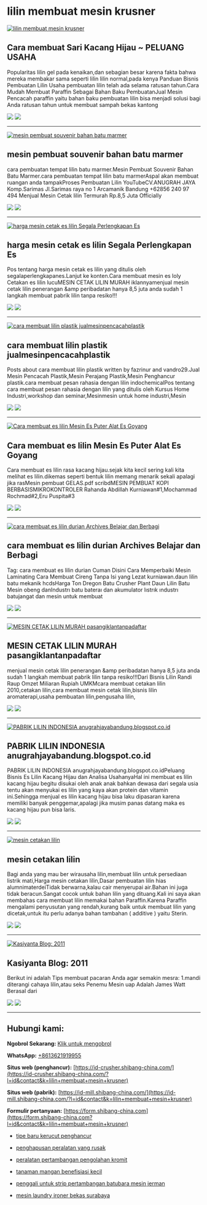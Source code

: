 # lilin membuat mesin krusner

<a href="https://swt.shibang-china.com/?l=id&img&k=lilin+membuat+mesin+krusner" target="_blank">![lilin membuat mesin krusner](http://static.shibang-china.com/all-800x300/960.jpg)</a>

## Cara membuat Sari Kacang Hijau ~ PELUANG USAHA
Popularitas lilin gel pada kenaikan,dan sebagian besar karena fakta bahwa mereka membakar sama seperti lilin lilin normal,pada kenya Panduan Bisnis Pembuatan Lilin Usaha pembuatan lilin telah ada selama ratusan tahun.Cara Mudah Membuat Paraffin Sebagai Bahan Baku PembuatanJual Mesin Pencacah paraffin yaitu bahan baku pembuatan lilin bisa menjadi solusi bagi Anda ratusan tahun untuk membuat sampah bekas kantong


<a href="https://whatsapp.shibangsoft.com/WhatsApp.php" target="_blank" title="WhatsApp">![](http://static.shibang-china.com/icon/whatsapp.png)</a> <a href="https://swt.shibang-china.com/?l=id&icon&k=lilin+membuat+mesin+krusner" target="_blank">![](http://static.shibang-china.com/icon/chat-id.png)</a>

---

<a href="https://swt.shibang-china.com/?l=id&img&k=lilin+membuat+mesin+krusner" target="_blank">![mesin pembuat souvenir bahan batu marmer](http://static.shibang-china.com/all-800x300/1327.jpg)</a>

## mesin pembuat souvenir bahan batu marmer
cara pembuatan tempat lilin batu marmer.Mesin Pembuat Souvenir Bahan Batu Marmer.cara pembuatan tempat lilin batu marmerAspal akan membuat ruangan anda tampakProses Pembuatan Lilin YouTubeCV.ANUGRAH JAYA Komp.Sarimas Jl.Sarimas raya no 1 Arcamanik Bandung +62856 240 97 494 Menjual Mesin Cetak lilin Termurah Rp.8,5 Juta Officially


<a href="https://whatsapp.shibangsoft.com/WhatsApp.php" target="_blank" title="WhatsApp">![](http://static.shibang-china.com/icon/whatsapp.png)</a> <a href="https://swt.shibang-china.com/?l=id&icon&k=lilin+membuat+mesin+krusner" target="_blank">![](http://static.shibang-china.com/icon/chat-id.png)</a>

---

<a href="https://swt.shibang-china.com/?l=id&img&k=lilin+membuat+mesin+krusner" target="_blank">![harga mesin cetak es lilin Segala Perlengkapan Es](http://static.shibang-china.com/all-800x300/422.jpg)</a>

## harga mesin cetak es lilin Segala Perlengkapan Es
Pos tentang harga mesin cetak es lilin yang ditulis oleh segalaperlengkapanes.Lanjut ke konten.Cara membuat mesin es loly Cetakan es lilin lucuMESIN CETAK LILIN MURAH iklannyamenjual mesin cetak lilin penerangan &amp peribadatan hanya 8,5 juta anda sudah 1 langkah membuat pabrik lilin tanpa resiko!!!


<a href="https://whatsapp.shibangsoft.com/WhatsApp.php" target="_blank" title="WhatsApp">![](http://static.shibang-china.com/icon/whatsapp.png)</a> <a href="https://swt.shibang-china.com/?l=id&icon&k=lilin+membuat+mesin+krusner" target="_blank">![](http://static.shibang-china.com/icon/chat-id.png)</a>

---

<a href="https://swt.shibang-china.com/?l=id&img&k=lilin+membuat+mesin+krusner" target="_blank">![cara membuat lilin plastik jualmesinpencacahplastik](http://static.shibang-china.com/all-800x300/62.jpg)</a>

## cara membuat lilin plastik jualmesinpencacahplastik
Posts about cara membuat lilin plastik written by fazrinur and vandro29.Jual Mesin Pencacah Plastik,Mesin Perajang Plastik,Mesin Penghancur plastik.cara membuat pesan rahasia dengan lilin indochemicalPos tentang cara membuat pesan rahasia dengan lilin yang ditulis oleh Kursus Home Industri,workshop dan seminar,Mesinmesin untuk home industri,Mesin


<a href="https://whatsapp.shibangsoft.com/WhatsApp.php" target="_blank" title="WhatsApp">![](http://static.shibang-china.com/icon/whatsapp.png)</a> <a href="https://swt.shibang-china.com/?l=id&icon&k=lilin+membuat+mesin+krusner" target="_blank">![](http://static.shibang-china.com/icon/chat-id.png)</a>

---

<a href="https://swt.shibang-china.com/?l=id&img&k=lilin+membuat+mesin+krusner" target="_blank">![Cara membuat es lilin Mesin Es Puter Alat Es Goyang](http://static.shibang-china.com/all-800x300/965.jpg)</a>

## Cara membuat es lilin Mesin Es Puter Alat Es Goyang
Cara membuat es lilin rasa kacang hijau.sejak kita kecil sering kali kita melihat es lilin.dikemas seperti bentuk lilin memang menarik sekali apalagi jika rasMesin pembuat GELAS.pdf scribdMESIN PEMBUAT KOPI BERBASISMIKROKONTROLER Rahanda Abdillah Kurniawan#1,Mochammad Rochmad#2,Eru Puspita#3


<a href="https://whatsapp.shibangsoft.com/WhatsApp.php" target="_blank" title="WhatsApp">![](http://static.shibang-china.com/icon/whatsapp.png)</a> <a href="https://swt.shibang-china.com/?l=id&icon&k=lilin+membuat+mesin+krusner" target="_blank">![](http://static.shibang-china.com/icon/chat-id.png)</a>

---

<a href="https://swt.shibang-china.com/?l=id&img&k=lilin+membuat+mesin+krusner" target="_blank">![cara membuat es lilin durian Archives Belajar dan Berbagi](http://static.shibang-china.com/all-800x300/825.jpg)</a>

## cara membuat es lilin durian Archives Belajar dan Berbagi
Tag: cara membuat es lilin durian Cuman Disini Cara Memperbaiki Mesin Laminating Cara Membuat Cireng Tanpa Isi yang Lezat kurniawan.daun lilin batu mekanik hcdsHarga Ton Dregon Batu Crusher Plant Daun Lilin Batu Mesin obeng danIndustrı batu bateraı dan akumulator lıstrık ındustrı batujangat dan mesin untuk membuat


<a href="https://whatsapp.shibangsoft.com/WhatsApp.php" target="_blank" title="WhatsApp">![](http://static.shibang-china.com/icon/whatsapp.png)</a> <a href="https://swt.shibang-china.com/?l=id&icon&k=lilin+membuat+mesin+krusner" target="_blank">![](http://static.shibang-china.com/icon/chat-id.png)</a>

---

<a href="https://swt.shibang-china.com/?l=id&img&k=lilin+membuat+mesin+krusner" target="_blank">![MESIN CETAK LILIN MURAH pasangiklantanpadaftar](http://static.shibang-china.com/all-800x300/1359.jpg)</a>

## MESIN CETAK LILIN MURAH pasangiklantanpadaftar
menjual mesin cetak lilin penerangan &amp peribadatan hanya 8,5 juta anda sudah 1 langkah membuat pabrik lilin tanpa resiko!!!Dari Bisnis Lilin Randi Raup Omzet Miliaran Rupiah UMKMcara membuat cetakan lilin 2010,cetakan lilin,cara membuat mesin cetak lilin,bisnis lilin aromaterapi,usaha pembuatan lilin,pengusaha lilin,


<a href="https://whatsapp.shibangsoft.com/WhatsApp.php" target="_blank" title="WhatsApp">![](http://static.shibang-china.com/icon/whatsapp.png)</a> <a href="https://swt.shibang-china.com/?l=id&icon&k=lilin+membuat+mesin+krusner" target="_blank">![](http://static.shibang-china.com/icon/chat-id.png)</a>

---

<a href="https://swt.shibang-china.com/?l=id&img&k=lilin+membuat+mesin+krusner" target="_blank">![PABRIK LILIN INDONESIA anugrahjayabandung.blogspot.co.id](http://static.shibang-china.com/all-800x300/489.jpg)</a>

## PABRIK LILIN INDONESIA anugrahjayabandung.blogspot.co.id
PABRIK LILIN INDONESIA anugrahjayabandung.blogspot.co.idPeluang Bisnis Es Lilin Kacang Hijau dan Analisa UsahanyaHal ini membuat es lilin kacang hijau begitu disukai oleh anak anak bahkan dewasa dari segala usia tentu akan menyukai es lilin yang kaya akan protein dan vitamin ini.Sehingga menjual es lilin kacang hijau bisa laku dipasaran karena memiliki banyak penggemar,apalagi jika musim panas datang maka es kacang hijau pun bisa laris.


<a href="https://whatsapp.shibangsoft.com/WhatsApp.php" target="_blank" title="WhatsApp">![](http://static.shibang-china.com/icon/whatsapp.png)</a> <a href="https://swt.shibang-china.com/?l=id&icon&k=lilin+membuat+mesin+krusner" target="_blank">![](http://static.shibang-china.com/icon/chat-id.png)</a>

---

<a href="https://swt.shibang-china.com/?l=id&img&k=lilin+membuat+mesin+krusner" target="_blank">![mesin cetakan lilin](http://static.shibang-china.com/all-800x300/909.jpg)</a>

## mesin cetakan lilin
Bagi anda yang mau ber wirausaha lilin,membuat lilin untuk persediaan listrik mati,Harga mesin cetakan lilin,Dasar pembuatan lilin hias alumnimaterdeiTidak berwarna,kalau cair menyerupai air.Bahan ini juga tidak beracun.Sangat cocok untuk bahan lilin yang dituang.Kali ini saya akan membahas cara membuat lilin memakai bahan Paraffin.Karena Paraffin mengalami penyusutan yang rendah,kurang baik untuk membuat lilin yang dicetak,untuk itu perlu adanya bahan tambahan ( additive ) yaitu Sterin.


<a href="https://whatsapp.shibangsoft.com/WhatsApp.php" target="_blank" title="WhatsApp">![](http://static.shibang-china.com/icon/whatsapp.png)</a> <a href="https://swt.shibang-china.com/?l=id&icon&k=lilin+membuat+mesin+krusner" target="_blank">![](http://static.shibang-china.com/icon/chat-id.png)</a>

---

<a href="https://swt.shibang-china.com/?l=id&img&k=lilin+membuat+mesin+krusner" target="_blank">![Kasiyanta Blog: 2011](http://static.shibang-china.com/all-800x300/1159.jpg)</a>

## Kasiyanta Blog: 2011
Berikut ini adalah Tips membuat pacaran Anda agar semakin mesra: 1.mandi diterangi cahaya lilin,atau seks Penemu Mesin uap Adalah James Watt Berasal dari

<a href="https://whatsapp.shibangsoft.com/WhatsApp.php" target="_blank" title="WhatsApp">![](http://static.shibang-china.com/icon/whatsapp.png)</a> <a href="https://swt.shibang-china.com/?l=id&icon&k=lilin+membuat+mesin+krusner" target="_blank">![](http://static.shibang-china.com/icon/chat-id.png)</a>

---
## Hubungi kami:

**Ngobrol Sekarang:** [Klik untuk mengobrol](https://swt.shibang-china.com?l=id&contact&k=lilin+membuat+mesin+krusner)

**WhatsApp:**  [+8613621919955](https://whatsapp.shibangsoft.com/WhatsApp.php)

**Situs web (penghancur):** [https://id-crusher.shibang-china.com/](https://id-crusher.shibang-china.com/?l=id&contact&k=lilin+membuat+mesin+krusner)

**Situs web (pabrik):** [https://id-mill.shibang-china.com/](https://id-mill.shibang-china.com/?l=id&contact&k=lilin+membuat+mesin+krusner)

**Formulir pertanyaan:** [https://form.shibang-china.com](https://form.shibang-china.com?l=id&contact&k=lilin+membuat+mesin+krusner)

* [tipe baru kerucut penghancur](../40/tipe%20baru%20kerucut%20penghancur.md)

* [penghapusan peralatan yang rusak](../35/penghapusan%20peralatan%20yang%20rusak.md)

* [peralatan pertambangan pengolahan kromit](../38/peralatan%20pertambangan%20pengolahan%20kromit.md)

* [tanaman mangan benefisiasi kecil](../32/tanaman%20mangan%20benefisiasi%20kecil.md)

* [penggali untuk strip pertambangan batubara mesin jerman](../35/penggali%20untuk%20strip%20pertambangan%20batubara%20mesin%20jerman.md)

* [mesin laundry ironer bekas surabaya](../39/mesin%20laundry%20ironer%20bekas%20surabaya.md)